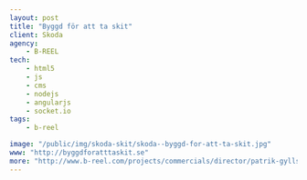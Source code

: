 ```yaml
---
layout: post
title: "Byggd för att ta skit"
client: Skoda
agency:
    - B-REEL
tech:
    - html5
    - js
    - cms
    - nodejs
    - angularjs
    - socket.io
tags:
    - b-reel  

image: "/public/img/skoda-skit/skoda--byggd-for-att-ta-skit.jpg"
www: "http://byggdforatttaskit.se"
more: "http://www.b-reel.com/projects/commercials/director/patrik-gyllstrom/case/686/skoda"
---
```

